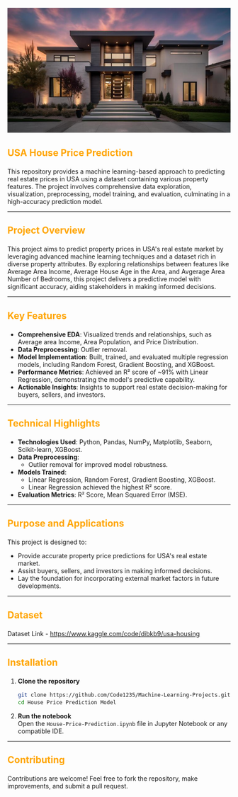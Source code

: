 ﻿
![alt text](house.jpg)

## <p style="color: orange;">USA House Price Prediction</p>

This repository provides a machine learning-based approach to predicting real estate prices in USA using a dataset containing various property features. The project involves comprehensive data exploration, visualization, preprocessing, model training, and evaluation, culminating in a high-accuracy prediction model.

---

##  <p style="color: orange;">**Project Overview**  </p>

This project aims to predict property prices in USA's real estate market by leveraging advanced machine learning techniques and a dataset rich in diverse property attributes. By exploring relationships between features like Average Area Income, Average House Age in the Area, and Avgerage Area Number of Bedrooms, this project delivers a predictive model with significant accuracy, aiding stakeholders in making informed decisions.  

---

##  <p style="color: orange;">**Key Features**</p>  

- **Comprehensive EDA**: Visualized trends and relationships, such as Average area Income, Area Population, and Price Distribution.  
- **Data Preprocessing**: Outlier removal.  
- **Model Implementation**: Built, trained, and evaluated multiple regression models, including Random Forest, Gradient Boosting, and XGBoost.  
- **Performance Metrics**: Achieved an R² score of ~91% with Linear Regression, demonstrating the model's predictive capability.  
- **Actionable Insights**: Insights to support real estate decision-making for buyers, sellers, and investors.  

---

##  <p style="color: orange;">**Technical Highlights**  </p>

- **Technologies Used**: Python, Pandas, NumPy, Matplotlib, Seaborn, Scikit-learn, XGBoost.  
- **Data Preprocessing**:  
  - Outlier removal for improved model robustness.  
- **Models Trained**:  
  - Linear Regression, Random Forest, Gradient Boosting, XGBoost.  
  - Linear Regression achieved the highest R² score.  
- **Evaluation Metrics**: R² Score, Mean Squared Error (MSE).  

---

##  <p style="color: orange;">**Purpose and Applications**  </p>

This project is designed to:  
- Provide accurate property price predictions for USA's real estate market.  
- Assist buyers, sellers, and investors in making informed decisions.  
- Lay the foundation for incorporating external market factors in future developments.  

---
## <p style="color: orange;"> **Dataset** </p>

Dataset Link - https://www.kaggle.com/code/dibkb9/usa-housing

---

##  <p style="color: orange;">**Installation**  </p>

1. **Clone the repository**  
   ```bash  
   git clone https://github.com/Code1235/Machine-Learning-Projects.git 
   cd House Price Prediction Model
   ```  

2. **Run the notebook**  
   Open the `House-Price-Prediction.ipynb` file in Jupyter Notebook or any compatible IDE.  

---

##  <p style="color: orange;">**Contributing**  </p>

Contributions are welcome! Feel free to fork the repository, make improvements, and submit a pull request.

